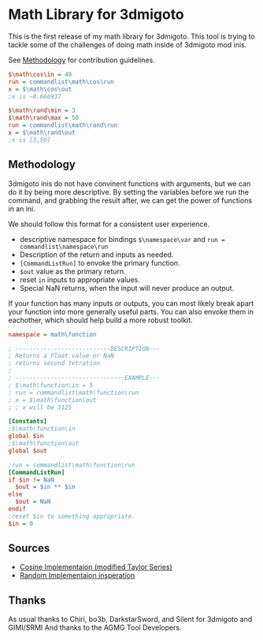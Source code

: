 # Math Library for 3dmigoto

This is the first release of my math library for 3dmigoto. This tool is trying to tackle some of the challenges of doing math inside of 3dmigoto mod inis.

See [Methodology](#Methodology) for contribution guidelines.
```ini
$\math\cos\in = 40
run = commandlist\math\cos\run
x = $\math\cos\out
;x is −0.666937

$\math\rand\min = 3
$\math\rand\max = 50
run = commandlist\math\rand\run
x = $\math\rand\out
;x is [3,50]
```

## Methodology

3dmigoto inis do not have convinent functions with arguments, but we can do it by being more descriptive.
By setting the variables before we run the command, and grabbing the result after, we can get the power of functions in an ini.

We should follow this format for a consistent user experience.
- descriptive namespace for bindings `$\namespace\var` and `run = commandlist\namespace\run`
- Description of the return and inputs as needed.
- `[CommandListRun]` to envoke the primary function.
- `$out` value as the primary return.
- reset `in` inputs to appropriate values.
- Special NaN returns, when the input will never produce an output.

If your function has many inputs or outputs, you can most likely break apart your function into more generally useful parts.
You can also envoke them in eachother, which should help build a more robust toolkit.

```ini
namespace = math\function

; ---------------------------DESCRIPTION---
; Returns a Float value or NaN
; returns second tetration
;
; -------------------------------EXAMPLE---
; $\math\function\in = 5
; run = commandlist\math\function\run
; x = $\math\function\out
; ; x will be 3125

[Constants]
;$\math\function\in
global $in
;$\math\function\out
global $out

;run = commandlist\math\function\run
[CommandListRun]
if $in != NaN
  $out = $in ** $in
else
  $out = NaN
endif
;reset $in to something appropriate.
$in = 0
```

## Sources
- [Cosine Implementaion (modified Taylor Series)](https://github-wiki-see.page/m/gehrigwilcox/C-Standard-Library/wiki/cos_)
- [Random Implementaion insperation](https://stackoverflow.com/a/10625698)

## Thanks
As usual thanks to Chiri, bo3b, DarkstarSword, and Silent for 3dmigoto and GIMI/SRMI
And thanks to the AGMG Tool Developers.
